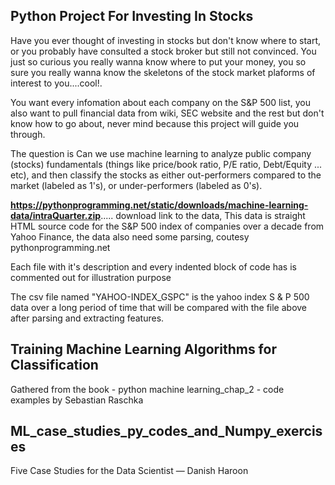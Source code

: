 ## Python Project For Investing In Stocks

Have you ever thought of investing in stocks but don't know where to start, or you probably have consulted a stock broker but still not convinced. You just so curious you really wanna know where to put your money, you so sure you really wanna know the skeletons of the stock market plaforms of interest to you....cool!.

You want every infomation about each company on the S&P 500 list, you also want to pull financial data from wiki, SEC website and the rest but don't know how to go about, never mind because this project will guide you through.

The question is Can we use machine learning to analyze public company (stocks) fundamentals (things like price/book ratio, P/E ratio, Debt/Equity ... etc), and then classify the stocks as either out-performers compared to the market (labeled as 1's), or under-performers (labeled as 0's).

**https://pythonprogramming.net/static/downloads/machine-learning-data/intraQuarter.zip**..... download link to the data, This data is straight HTML source code for the S&P 500 index of companies over a decade from Yahoo Finance, the data also need some parsing, coutesy pythonprogramming.net

Each file with it's description and every indented block of code has is commented out for illustration purpose

The csv file named "YAHOO-INDEX_GSPC" is the yahoo index S & P 500 data over a long period of time that will be compared with the file above after parsing and extracting features.



## Training Machine Learning Algorithms for Classification
  Gathered from the book - python machine learning_chap_2 - code examples by Sebastian Raschka


## ML_case_studies_py_codes_and_Numpy_exercises
  Five Case Studies for the Data Scientist
  —
  Danish Haroon
